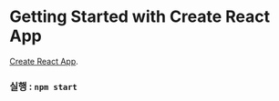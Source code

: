 # Getting Started with Create React App

[Create React App](https://github.com/facebook/create-react-app).

### 실행 : `npm start`
